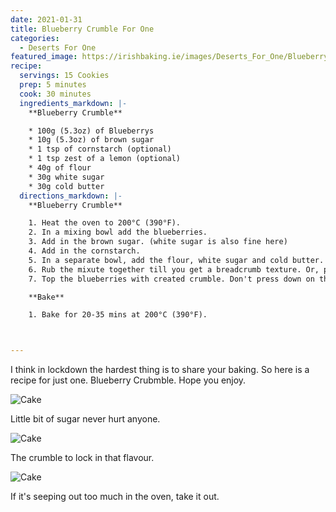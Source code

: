 ```yaml
---
date: 2021-01-31
title: Blueberry Crumble For One
categories:
  - Deserts For One
featured_image: https://irishbaking.ie/images/Deserts_For_One/Blueberry_Crumble/Image_1.jpg
recipe:
  servings: 15 Cookies
  prep: 5 minutes
  cook: 30 minutes
  ingredients_markdown: |-
    **Blueberry Crumble**

    * 100g (5.3oz) of Blueberrys
    * 10g (5.3oz) of brown sugar
    * 1 tsp of cornstarch (optional)
    * 1 tsp zest of a lemon (optional)
    * 40g of flour
    * 30g white sugar
    * 30g cold butter
  directions_markdown: |-
    **Blueberry Crumble**

    1. Heat the oven to 200°C (390°F).
    2. In a mixing bowl add the blueberries.
    3. Add in the brown sugar. (white sugar is also fine here)
    4. Add in the cornstarch.
    5. In a separate bowl, add the flour, white sugar and cold butter.
    6. Rub the mixute together till you get a breadcrumb texture. Or, pop it into the food processor to mix it well.
    7. Top the blueberries with created crumble. Don't press down on the crumble, you want some air flowing.

    **Bake**

    1. Bake for 20-35 mins at 200°C (390°F).



---
```

I think in lockdown the hardest thing is to share your baking. So here is a recipe for just one. Blueberry Crubmble. Hope you enjoy.

![Cake](https://irishbaking.ie/images/Deserts_For_One/Blueberry_Crumble/Image_2.jpg)

Little bit of sugar never hurt anyone.

![Cake](https://irishbaking.ie/images/Deserts_For_One/Blueberry_Crumble/Image_3.jpg)

The crumble to lock in that flavour.

![Cake](https://irishbaking.ie/images/Deserts_For_One/Blueberry_Crumble/Image_4.jpg)

If it's seeping out too much in the oven, take it out.

